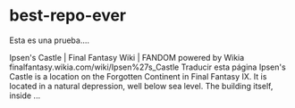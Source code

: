 # best-repo-ever

Esta es una prueba.... 

Ipsen's Castle | Final Fantasy Wiki | FANDOM powered by Wikia
finalfantasy.wikia.com/wiki/Ipsen%27s_Castle
Traducir esta página
Ipsen's Castle is a location on the Forgotten Continent in Final Fantasy IX. It is located in a natural depression, well below sea level. The building itself, inside ...